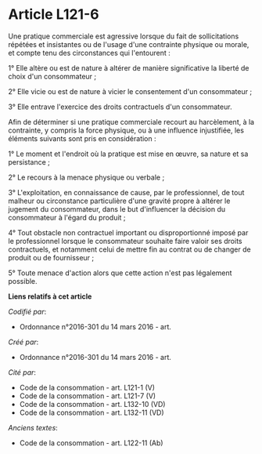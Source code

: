 # Article L121-6

Une pratique commerciale est agressive lorsque du fait de sollicitations répétées et insistantes ou de l'usage d'une
contrainte physique ou morale, et compte tenu des circonstances qui l'entourent :

1° Elle altère ou est de nature à altérer de manière significative la liberté de choix d'un consommateur ;

2° Elle vicie ou est de nature à vicier le consentement d'un consommateur ;

3° Elle entrave l'exercice des droits contractuels d'un consommateur.

Afin de déterminer si une pratique commerciale recourt au harcèlement, à la contrainte, y compris la force physique, ou à une
influence injustifiée, les éléments suivants sont pris en considération :

1° Le moment et l'endroit où la pratique est mise en œuvre, sa nature et sa persistance ;

2° Le recours à la menace physique ou verbale ;

3° L'exploitation, en connaissance de cause, par le professionnel, de tout malheur ou circonstance particulière d'une gravité
propre à altérer le jugement du consommateur, dans le but d'influencer la décision du consommateur à l'égard du produit ;

4° Tout obstacle non contractuel important ou disproportionné imposé par le professionnel lorsque le consommateur souhaite
faire valoir ses droits contractuels, et notamment celui de mettre fin au contrat ou de changer de produit ou de
fournisseur ;

5° Toute menace d'action alors que cette action n'est pas légalement possible.

**Liens relatifs à cet article**

_Codifié par_:

  - Ordonnance n°2016-301 du 14 mars 2016 - art.

_Créé par_:

  - Ordonnance n°2016-301 du 14 mars 2016 - art.

_Cité par_:

  - Code de la consommation - art. L121-1 (V)
  - Code de la consommation - art. L121-7 (V)
  - Code de la consommation - art. L132-10 (VD)
  - Code de la consommation - art. L132-11 (VD)

_Anciens textes_:

  - Code de la consommation - art. L122-11 (Ab)
